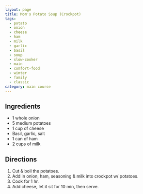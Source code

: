 ```yaml
---
layout: page
title: Mom's Potato Soup (Crockpot)
tags:
  - potato
  - onion
  - cheese
  - ham
  - milk
  - garlic
  - basil
  - soup
  - slow-cooker
  - main
  - comfort-food
  - winter
  - family
  - classic
category: main course
---
```


## Ingredients
* 1 whole onion
* 5 medium potatoes
* 1 cup of cheese
* Basil, garlic, salt
* 1 can of ham
* 2 cups of milk

## Directions
1. Cut & boil the potatoes.
2. Add in onion, ham, seasoning & milk into crockpot w/ potatoes.
3. Cook for 1 hr.
4. Add cheese, let it sit for 10 min, then serve.

